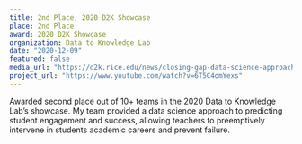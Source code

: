 ```yaml
---
title: 2nd Place, 2020 D2K Showcase
place: 2nd Place
award: 2020 D2K Showcase
organization: Data to Knowledge Lab
date: "2020-12-09"
featured: false
media_url: "https://d2k.rice.edu/news/closing-gap-data-science-approach-reducing-academic-achievement-gaps"
project_url: "https://www.youtube.com/watch?v=6T5C4omYexs"
---
```


Awarded second place out of 10+ teams in the 2020 Data to Knowledge Lab’s showcase. My team provided a data science approach to predicting student engagement and success, allowing teachers to preemptively intervene in students academic careers and prevent failure.
